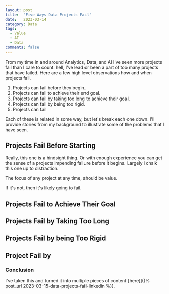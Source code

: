 ```yaml
---
layout: post
title:  "Five Ways Data Projects Fail"
date:   2023-03-14
category: Data
tags:
  - Value
  - AI
  - Data
comments: false
---
```


From my time in and around Analytics, Data, and AI I've seen more projects fail than I care to count. hell, I've lead or been a part of too many projects that have failed. Here are a few high level observations how and when projects fail.

<!--more-->

1. Projects can fail before they begin.
2. Projects can fail to achieve their end goal.
3. Projects can fail by taking too long to achieve their goal.
4. Projects can fail by being too rigid.
5. Projects can fail 

Each of these is related in some way, but let's break each one down. I'll provide stories from my background to illustrate some of the problems that I have seen.

## Projects Fail Before Starting

Really, this one is a hindsight thing. Or with enough experience you can get the sense of a projects impending failure before it begins. Largely i chalk this one up to distraction.

The focus of any project at any time, should be value.

If it's not, then it's likely going to fail.

## Projects Fail to Achieve Their Goal

## Projects Fail by Taking Too Long

## Projects Fail by being Too Rigid

## Project Fail by


### Conclusion

I've taken this and turned it into multiple pieces of content [here]]({% post_url 2023-03-15-data-projects-fail-linkedin %}).